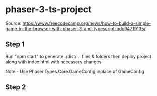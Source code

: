 # phaser-3-ts-project
Source: https://www.freecodecamp.org/news/how-to-build-a-simple-game-in-the-browser-with-phaser-3-and-typescript-bdc94719135/

## Step 1
Run "npm start" to generate ./dist/... files & folders
then deploy project along with index.html with necessary changes

Note:- Use Phaser.Types.Core.GameConfig inplace of GameConfig

## Step 2